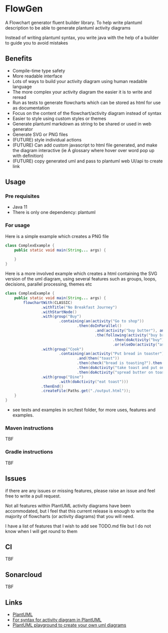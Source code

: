 # FlowGen

A Flowchart generator fluent builder library. To help write plantuml description to be able to generate plantuml activity diagrams

Instead of writing plantuml syntax, you write java with the help of a builder to guide you to avoid mistakes

## Benefits

- Compile-time type safety
- More readable interface
- Lots of ways to build your activity diagram using human readable language
- The more complex your activity diagram the easier it is to write and reread
- Run as tests to generate flowcharts which can be stored as html for use as documentation
- Focus on the content of the flowchart/activity diagram instead of syntax
- Easier to style using custom styles or themes
- Generate plantuml markdown as string to be shared or used in web generator
- Generate SVG or PNG files
- (FUTURE) style individual actions
- (FUTURE) Can add custom javascript to html file generated, and make the diagram interactive (ie A glossary where hover over word pop up with definition)
- (FUTURE) copy generated uml and pass to plantuml web UI/api to create link

## Usage

### Pre requisites

- Java 11
- There is only one dependency: plantuml

### For usage 

Here is a simple example which creates a PNG file

```java 
class ComplexExample {
    public static void main(String... args) {
    
    }
}
```

Here is a more involved example which creates a html containing the SVG version of the uml diagram, using several features such as groups, loops, decisions, parallel processing, themes etc

```java
class ComplexExample {
    public static void main(String... args) {
        flowchartWith(CLASSIC)
                .withTitle("No Breakfast Journey")
                .withStartNode()
                .with(group("Buy")
                        .containing(an(activity("Go to shop"))
                                .then(doInParallel()
                                        .and(activity("buy butter"), and("buy jam"))
                                        .the(following(activity("buy bread")).and(ifIsTrue("is sourdough bread?")
                                                .then(doActivity("buy"))
                                                .or(elseDo(activity("ask staff for bread"))))))))
                .with(group("Cook")
                        .containing(an(activity("Put bread in toaster"))
                                .and(then("toast"))
                                .then(check("bread is toasting?").then(doActivity("wait")).leaveWhen("no"))
                                .then(doActivity("take toast and put on plate"))
                                .then(doActivity("spread butter on toast"))))
                .with(group("Dine")
                        .with(doActivity("eat toast")))
                .thenEnd()
                .createFile(Paths.get("./output.html"));
    } 
}
```
- see tests and examples in src/test folder, for more uses, features and examples.

### Maven instructions

TBF

### Gradle instructions

TBF

## Issues 

if there are any issues or missing features, please raise an issue and feel free to write a pull request.

Not all features within PlantUML activity diagrams have been accommodated, but I feel that this current release is enough to write the majority of flowcharts (or activity diagrams) that you will need.

I have a list of features that I wish to add see TODO.md file but I do not know when I will get round to them

## CI

TBF

## Sonarcloud

TBF

## Links

- [PlantUML](https://plantuml.com/)
- [For syntax for activity diagram in PlantUML](https://plantuml.com/activity-diagram-beta)
- [PlantUML playground to create your own uml diagrams](http://www.plantuml.com/plantuml/uml)